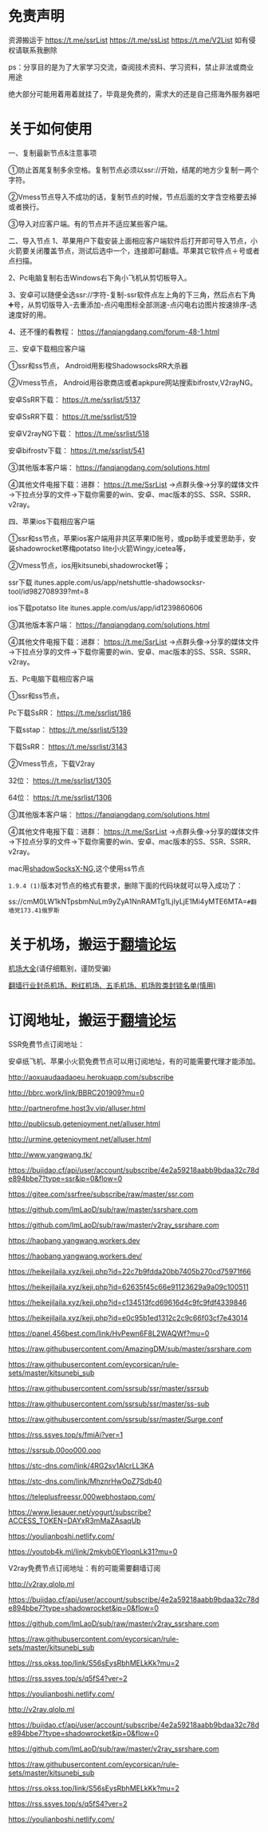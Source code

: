 # 免责声明

资源搬运于 https://t.me/ssrList   https://t.me/ssList   https://t.me/V2List  如有侵权请联系我删除

ps：分享目的是为了大家学习交流，查阅技术资料、学习资料，禁止非法或商业用途

绝大部分可能用着用着就挂了，毕竟是免费的，需求大的还是自己搭海外服务器吧

# 关于如何使用
一、复制最新节点&注意事项

①防止首尾复制多余空格。复制节点必须以ssr://开始，结尾的地方少复制一两个字符。

②Vmess节点导入不成功的话，复制节点的时候，节点后面的文字含空格要去掉或者换行。

③导入对应客户端。有的节点并不适应某些客户端。

二、导入节点
1、苹果用户下载安装上面相应客户端软件后打开即可导入节点，小火箭要关闭覆盖节点，测试后选中一个，连接即可翻墙。苹果其它软件点＋号或者点扫描。

2、Pc电脑复制右击Windows右下角小飞机从剪切板导入。

3、安卓可以随便全选ssr://字符-复制-ssr软件点左上角的下三角，然后点右下角➕号，从剪切版导入-去重添加-点闪电图标全部测速-点闪电右边图片按速排序-选速度好的用。

4、还不懂的看教程： https://fanqiangdang.com/forum-48-1.html

三、安卓下载相应客户端

①ssr和ss节点， Android用影梭ShadowsocksRR大杀器

②Vmess节点， Android用谷歌商店或者apkpure网站搜索bifrostv,V2rayNG。

安卓SsRR下载： https://t.me/ssrlist/5137

安卓SsRR下载： https://t.me/ssrlist/519

安卓V2rayNG下载： https://t.me/ssrlist/518 

安卓bifrostv下载： https://t.me/ssrlist/541

③其他版本客户端： https://fanqiangdang.com/solutions.html 

④其他文件电报下载：进群： https://t.me/SsrList →点群头像→分享的媒体文件→下拉点分享的文件→下载你需要的win、安卓、mac版本的SS、SSR、SSRR、v2ray。

四、苹果ios下载相应客户端

①ssr和ss节点，苹果ios客户端用非共区苹果ID账号，或pp助手或爱思助手，安装shadowrocket寒梅potatso lite小火箭Wingy,icetea等，

②Vmess节点，ios用kitsunebi,shadowrocket等；

ssr下载 itunes.apple.com/us/app/netshuttle-shadowsocksr-tool/id982708939?mt=8

ios下载potatso lite itunes.apple.com/us/app/id1239860606

③其他版本客户端： https://fanqiangdang.com/solutions.html 

④其他文件电报下载：进群： https://t.me/SsrList →点群头像→分享的媒体文件→下拉点分享的文件→下载你需要的win、安卓、mac版本的SS、SSR、SSRR、v2ray。

五、Pc电脑下载相应客户端

①ssr和ss节点，

Pc下载SsRR： https://t.me/ssrlist/186

下载sstap： https://t.me/ssrlist/5139

下载SsRR： https://t.me/ssrlist/3143

②Vmess节点，下载V2ray

32位： https://t.me/ssrlist/1305

64位： https://t.me/ssrlist/1306

③其他版本客户端： https://fanqiangdang.com/solutions.html 

④其他文件电报下载：进群： https://t.me/SsrList →点群头像→分享的媒体文件→下拉点分享的文件→下载你需要的win、安卓、mac版本的SS、SSR、SSRR、v2ray。


mac用[shadowSocksX-NG](https://github.com/shadowsocks/ShadowsocksX-NG),这个使用ss节点

`1.9.4 (1)`版本对节点的格式有要求，删除下面的代码块就可以导入成功了：

ss://cmM0LW1kNTpsbmNuLm9yZyA1NnRAMTg1LjIyLjE1Mi4yMTE6MTA=`#翻墙党173.41俄罗斯`

# 关于机场，搬运于[翻墙论坛](www.fanqiangdang.com)
[机场大全](https://fanqiangdang.com/thread-112-1-1.html?_dsign=25a14ed0)(请仔细甄别，谨防受骗)

[翻墙行业封杀机场、粉红机场、五毛机场、机场败类封锁名单(慎用)](https://fanqiangdang.com/thread-1181-1-1.html?_dsign=636e354c)

# 订阅地址，搬运于[翻墙论坛](www.fanqiangdang.com)
SSR免费节点订阅地址：

安卓纸飞机、苹果小火箭免费节点可以用订阅地址，有的可能需要代理才能添加。

http://aoxuaudaadaoeu.herokuapp.com/subscribe

http://bbrc.work/link/BBRC201909?mu=0

http://partnerofme.host3v.vip/alluser.html

http://publicsub.getenjoyment.net/alluser.html

http://urmine.getenjoyment.net/alluser.html

http://www.yangwang.tk/


https://bujidao.cf/api/user/account/subscribe/4e2a59218aabb9bdaa32c78de894bbe7?type=ssr&ip=0&flow=0


https://gitee.com/ssrfree/subscribe/raw/master/ssr.com

https://github.com/ImLaoD/sub/raw/master/ssrshare.com

https://github.com/ImLaoD/sub/raw/master/v2ray_ssrshare.com

https://haobang.yangwang.workers.dev

https://haobang.yangwang.workers.dev/

https://heikejilaila.xyz/keji.php?id=22c7b9fdda20bb7405b270cd75971f66

https://heikejilaila.xyz/keji.php?id=62635f45c66e91123629a9a09c100511

https://heikejilaila.xyz/keji.php?id=c134513fcd69616d4c9fc9fdf4339846

https://heikejilaila.xyz/keji.php?id=e0c95b1ed1312c2c9c66f03cf7e43014

https://panel.456best.com/link/HvPewn6F8L2WAQWf?mu=0

https://raw.githubusercontent.com/AmazingDM/sub/master/ssrshare.com

https://raw.githubusercontent.com/eycorsican/rule-sets/master/kitsunebi_sub

https://raw.githubusercontent.com/ssrsub/ssr/master/ssrsub

https://raw.githubusercontent.com/ssrsub/ssr/master/ss-sub

https://raw.githubusercontent.com/ssrsub/ssr/master/Surge.conf

https://rss.ssyes.top/s/fmiAi?ver=1

https://ssrsub.00oo000.ooo

https://stc-dns.com/link/4RG2sv1AlcrLL3KA

https://stc-dns.com/link/MhznrHwOpZ7Sdb40

https://teleplusfreessr.000webhostapp.com/

https://www.liesauer.net/yogurt/subscribe?ACCESS_TOKEN=DAYxR3mMaZAsaqUb

https://youlianboshi.netlify.com/

https://youtob4k.ml/link/2mkyb0EYIoqnLk31?mu=0

V2ray免费节点订阅地址：有的可能需要翻墙订阅

http://v2ray.qlolp.ml

https://bujidao.cf/api/user/account/subscribe/4e2a59218aabb9bdaa32c78de894bbe7?type=shadowrocket&ip=0&flow=0

https://github.com/ImLaoD/sub/raw/master/v2ray_ssrshare.com

https://raw.githubusercontent.com/eycorsican/rule-sets/master/kitsunebi_sub

https://rss.okss.top/link/S56sEysRbhMELkKk?mu=2

https://rss.ssyes.top/s/q5fS4?ver=2

https://youlianboshi.netlify.com/

http://v2ray.qlolp.ml

https://bujidao.cf/api/user/account/subscribe/4e2a59218aabb9bdaa32c78de894bbe7?type=shadowrocket&ip=0&flow=0

https://github.com/ImLaoD/sub/raw/master/v2ray_ssrshare.com

https://raw.githubusercontent.com/eycorsican/rule-sets/master/kitsunebi_sub

https://rss.okss.top/link/S56sEysRbhMELkKk?mu=2

https://rss.ssyes.top/s/q5fS4?ver=2

https://youlianboshi.netlify.com/
